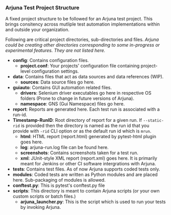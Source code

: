 ### Arjuna Test Project Structure

A fixed project structure to be followed for an Arjuna test project. This brings consitency across mutliple test automation implementations within and outside your organization.

Following are critical project directories, sub-directories and files. *Arjuna could be creating other directories corresponding to some in-progress or experimental features. They are not listed here.*
- **config**: Contains configuration files.
  - **project.conf**: Your projects' configuration file containing project-level configuration settings.
- **data**: Contains files that act as data sources and data references (WIP).
  - **sources**: Data source files go here.
- **guiauto**: Contains GUI automation related files.
  - **drivers**: Selenium driver executables go here in respective OS folders (Prone to change in future versions of Arjuna).
  - **namespace**: GNS (Gui Namespace) files go here.
 - **report**: Reports are generated here. Each test run is associated with a run-id.
  - **Timestamp-RunID**: Root directory of report for a given run. If `--static-rid` is provided then the directory is named as the run id that you provide with `-rid` CLI option or as the default run id which is `mrun`.
    - **html**: HTML report (report.html) generated by pytest-html plugin goes here.
    - **log**: arjuna-run.log file can be found here.
    - **screenshots**: Contains screenshots taken for a test run.
    - **xml**: JUnit-style XML report (report.xml) goes here. It is primarily meant for Jenkins or other CI software intergrations with Arjuna.
 - **tests**: Contains test files. As of now Arjuna supports coded tests only.
  - **modules**: Coded tests are written as Python modules and are placed here. Sub-packaging of modules is allowed.
  - **conftest.py**: This is pytest's conftest.py file 
- **scripts**: This directory is meant to contain Arjuna scripts (or your own custom scripts or batch files.)
  - **arjuna_launcher.py**: This is the script which is used to run your tests by invoking Arjuna.
